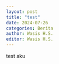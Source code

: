 ```yaml
---
layout: post
title: "test"
date: 2024-07-26
categories: Berita
author: Wasis H.S.
editor: Wasis H.S.
---
```

test aku
